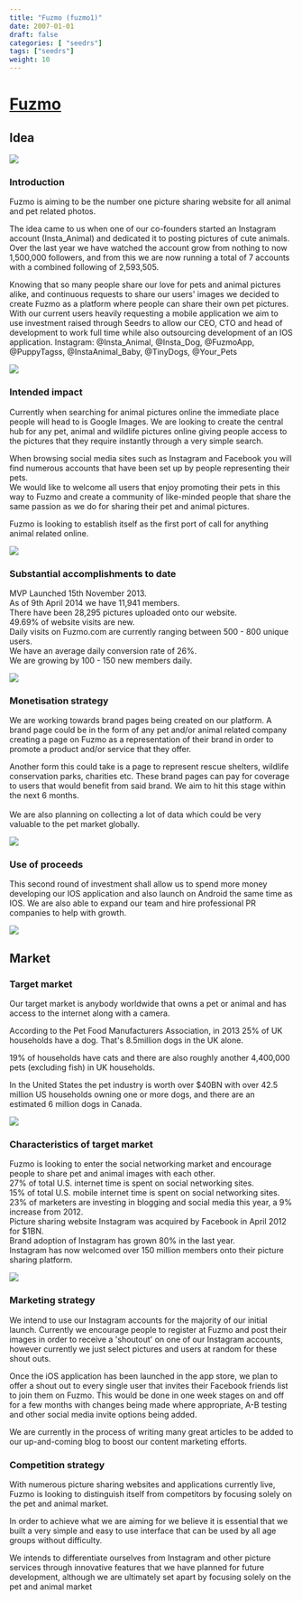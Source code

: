 ```yaml
---
title: "Fuzmo (fuzmo1)"
date: 2007-01-01
draft: false
categories: [ "seedrs"]
tags: ["seedrs"]
weight: 10
---
```


# [Fuzmo](https://www.seedrs.com/fuzmo1)

## Idea

![](/img/seedrs/uploads/startup/section_image/image/1108/i68bbuoyxt5dcvkyobfekipxxtjgqhp/IG_INSTA_ANIMAL.png?rect=216%2C81%2C1003%2C510&w=600&fit=clip&s=d272c08212ac7f604c1da3a663a2a3f7)

### Introduction

Fuzmo is aiming to be the number one picture sharing website for all animal and pet related photos.

The idea came to us when one of our co-founders started an Instagram account (Insta_Animal) and dedicated it to posting pictures of cute animals. Over the last year we have watched the account grow from nothing to now 1,500,000 followers, and from this we are now running a total of 7 accounts with a combined following of 2,593,505.

Knowing that so many people share our love for pets and animal pictures alike, and continuous requests to share our users' images we decided to create Fuzmo as a platform where people can share their own pet pictures. With our current users heavily requesting a mobile application we aim to use investment raised through Seedrs to allow our CEO, CTO and head of development to work full time while also outsourcing development of an IOS application. Instagram: @Insta_Animal, @Insta_Dog, @FuzmoApp, @PuppyTagss, @InstaAnimal_Baby, @TinyDogs, @Your_Pets

![](/img/seedrs/uploads/startup/section_image/image/1109/fcyo63y7a4wvnj8f2vdo92xtbtcx2gc/FUZMO_PROFILE.png?rect=148%2C0%2C1142%2C532&w=600&fit=clip&s=3e04f5731fc4e8b27d40b9f777a6e96a)

### Intended impact

Currently when searching for animal pictures online the immediate place people will head to is Google Images. We are looking to create the central hub for any pet, animal and wildlife pictures online giving people access to the pictures that they require instantly through a very simple search.

When browsing social media sites such as Instagram and Facebook you will find numerous accounts that have been set up by people representing their pets. <br>We would like to welcome all users that enjoy promoting their pets in this way to Fuzmo and create a community of like-minded people that share the same passion as we do for sharing their pet and animal pictures.

Fuzmo is looking to establish itself as the first port of call for anything animal related online.

![](/img/seedrs/uploads/startup/section_image/image/1110/j07ju05iblmyi2hq7g41uqbthcjskcl/FUZMO_EXPLORE.png?rect=148%2C0%2C1137%2C718&w=600&fit=clip&s=06bfc1afe3b06aec0324b71840f657b6)

### Substantial accomplishments to date

MVP Launched 15th November 2013. <br>As of 9th April 2014 we have 11,941 members. <br>There have been 28,295 pictures uploaded onto our website. <br>49.69% of website visits are new. <br>Daily visits on Fuzmo.com are currently ranging between 500 - 800 unique users. <br>We have an average daily conversion rate of 26%. <br>We are growing by 100 - 150 new members daily.

![](/img/seedrs/uploads/startup/section_image/image/1117/to348xk5xxslkzhf7tobookdb012bvr/Screen_Shot_2014-04-09_at_10.34.12.png?rect=0%2C178%2C616%2C158&w=600&fit=clip&s=580815319921e1fb1fda891bdbf2593b)

### Monetisation strategy

We are working towards brand pages being created on our platform. A brand page could be in the form of any pet and/or animal related company creating a page on Fuzmo as a representation of their brand in order to promote a product and/or service that they offer.

Another form this could take is a page to represent rescue shelters, wildlife conservation parks, charities etc. These brand pages can pay for coverage to users that would benefit from said brand. We aim to hit this stage within the next 6 months. <br> <br>We are also planning on collecting a lot of data which could be very valuable to the pet market globally.

![](/img/seedrs/uploads/startup/section_image/image/1112/5tvx6u7mis9hosvl79oluxx8nt5fm4a/FUZMO_EDIT_ACCOUNT.png?rect=148%2C0%2C1147%2C703&w=600&fit=clip&s=9f4bb4f9de4f12560625318ebd734bfc)

### Use of proceeds

This second round of investment shall allow us to spend more money developing our IOS application and also launch on Android the same time as IOS. We are also able to expand our team and hire professional PR companies to help with growth.

![](/img/seedrs/uploads/startup/section_image/image/1113/m05lya27hc1q73e4p4n8nw81rt5oyz1/IG_FUZMOAPP.png?rect=211%2C86%2C1012%2C490&w=600&fit=clip&s=9ccf7c8f96f9306d7127fb357028460b)

## Market

### Target market

Our target market is anybody worldwide that owns a pet or animal and has access to the internet along with a camera.

According to the Pet Food Manufacturers Association, in 2013 25% of UK households have a dog. That's 8.5million dogs in the UK alone.

19% of households have cats and there are also roughly another 4,400,000 pets (excluding fish) in UK households.

In the United States the pet industry is worth over $40BN with over 42.5 million US households owning one or more dogs, and there are an estimated 6 million dogs in Canada.

![](https://seedrs.imgix.net/uploads/startup/section_image/image/1114/matrzgr1qa31iwjm32sptnq99zfzl83/FUZMO_NOTIFICATIONS.png?rect=422%2C0%2C840%2C725&w=600&fit=clip&s=1c38715b7ce6bff1f55f0dbdc398268c)

### Characteristics of target market

Fuzmo is looking to enter the social networking market and encourage people to share pet and animal images with each other. <br>27% of total U.S. internet time is spent on social networking sites. <br>15% of total U.S. mobile internet time is spent on social networking sites. <br>23% of marketers are investing in blogging and social media this year, a 9% increase from 2012. <br>Picture sharing website Instagram was acquired by Facebook in April 2012 for $1BN. <br>Brand adoption of Instagram has grown 80% in the last year. <br>Instagram has now welcomed over 150 million members onto their picture sharing platform.

![](https://seedrs.imgix.net/uploads/startup/section_image/image/1115/3ure19sxhofcuagmmqc3de9xuczsw3m/FUZMO_PHOTO_UPLOAD.png?rect=436%2C0%2C840%2C723&w=600&fit=clip&s=26276bcd97ba6571c8e58946a3cc731e)

### Marketing strategy

We intend to use our Instagram accounts for the majority of our initial launch. Currently we encourage people to register at Fuzmo and post their images in order to receive a 'shoutout' on one of our Instagram accounts, however currently we just select pictures and users at random for these shout outs.

Once the iOS application has been launched in the app store, we plan to offer a shout out to every single user that invites their Facebook friends list to join them on Fuzmo. This would be done in one week stages on and off for a few months with changes being made where appropriate, A-B testing and other social media invite options being added.

We are currently in the process of writing many great articles to be added to our up-and-coming blog to boost our content marketing efforts.

### Competition strategy

With numerous picture sharing websites and applications currently live, Fuzmo is looking to distinguish itself from competitors by focusing solely on the pet and animal market.

In order to achieve what we are aiming for we believe it is essential that we built a very simple and easy to use interface that can be used by all age groups without difficulty.

We intends to differentiate ourselves from Instagram and other picture services through innovative features that we have planned for future development, although we are ultimately set apart by focusing solely on the pet and animal market

